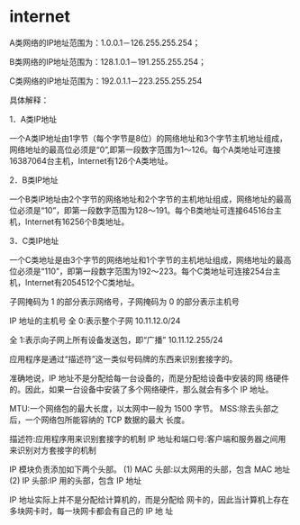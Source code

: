 # internet

A类网络的IP地址范围为：1.0.0.1－126.255.255.254；  

B类网络的IP地址范围为：128.1.0.1－191.255.255.254；  

C类网络的IP地址范围为：192.0.1.1－223.255.255.254  

具体解释： 

1．A类IP地址  

一个A类IP地址由1字节（每个字节是8位）的网络地址和3个字节主机地址组成，网络地址的最高位必须是“0”,即第一段数字范围为1～126。每个A类地址可连接16387064台主机，Internet有126个A类地址。  

2．B类IP地址  

一个B类IP地址由2个字节的网络地址和2个字节的主机地址组成，网络地址的最高位必须是“10”，即第一段数字范围为128～191。每个B类地址可连接64516台主机，Internet有16256个B类地址。  

3．C类IP地址  

一个C类地址是由3个字节的网络地址和1个字节的主机地址组成，网络地址的最高位必须是“110”，即第一段数字范围为192～223。每个C类地址可连接254台主机，Internet有2054512个C类地址。



子网掩码为 1 的部分表示网络号，子网掩码为 0 的部分表示主机号

IP 地址的主机号
全 0:表示整个子网
10.11.12.0/24

全 1:表示向子网上所有设备发送包，即“广播”
10.11.12.255/24

应用程序是通过“描述符”这一类似号码牌的东西来识别套接字的。

准确地说，IP 地址不是分配给每一台设备的，而是分配给设备中安装的网 络硬件的。因此，如果一台设备中安装了多个网络硬件，那么就会有多个 IP 地址。

MTU:一个网络包的最大长度，以太网中一般为 1500 字节。 MSS:除去头部之后，一个网络包所能容纳的 TCP 数据的最大 长度。

描述符:应用程序用来识别套接字的机制
IP 地址和端口号:客户端和服务器之间用来识别对方套接字的机制


IP 模块负责添加如下两个头部。
(1) MAC 头部:以太网用的头部，包含 MAC 地址 (2) IP 头部:IP 用的头部，包含 IP 地址


IP 地址实际上并不是分配给计算机的，而是分配给 网卡的，因此当计算机上存在多块网卡时，每一块网卡都会有自己的 IP 地 址
